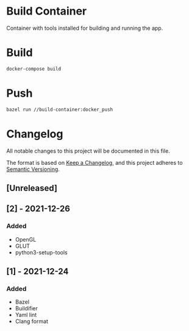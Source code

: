 # Build Container
Container with tools installed for building and running the app.

# Build
```bash
docker-compose build
```

# Push
```bash
bazel run //build-container:docker_push
```

# Changelog
All notable changes to this project will be documented in this file.

The format is based on [Keep a Changelog](https://keepachangelog.com/en/1.0.0/),
and this project adheres to [Semantic Versioning](https://semver.org/spec/v2.0.0.html).

## [Unreleased]

## [2] - 2021-12-26
### Added
- OpenGL
- GLUT
- python3-setup-tools

## [1] - 2021-12-24
### Added
- Bazel
- Buildifier
- Yaml lint
- Clang format
